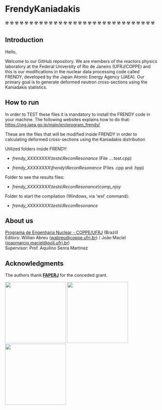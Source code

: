 # FrendyKaniadakis
:radioactive: :radioactive: :radioactive: :radioactive: :radioactive: :radioactive: :radioactive: :radioactive: :radioactive: :radioactive: :radioactive: :radioactive: :radioactive: :radioactive: :radioactive: :radioactive: :radioactive: :radioactive: :radioactive: :radioactive: :radioactive: :radioactive: :radioactive: :radioactive: :radioactive: :radioactive: :radioactive: :radioactive: :radioactive: :radioactive: :radioactive:  

## Introduction

Hello, 


Welcome to our GitHub repository. We are members of the reactors physics laboratory at the Federal University of Rio de Janeiro (UFRJ/COPPE) and this is our modifications in the nuclear data processing code called FRENDY, developed by the Japan Atomic Energy Agency (JAEA). Our primary goal is to generate deformed neutron cross-sections using the Kaniadakis statistics.

## How to run

In order to TEST these files it is mandatory to install the FRENDY code in your machine. The following websites explains how to do that:
https://rpg.jaea.go.jp/main/en/program_frendy/

These are the files that will be modified inside FRENDY
in order to calculating deformed cross-sections using the Kaniadakis distribution

Utilized folders inside FRENDY:

* _frendy_XXXXXXXX\tests\ReconResonance_ (File ....test.cpp)

* _frendy_XXXXXXXX\frendy\ReconResonance_ (Files .cpp and .hpp)

Folder to see the results files:

* _frendy_XXXXXXXX\tests\ReconResonance\comp_njoy_

Folder to start the compilation (Windows, via 'wsl' command):

* _frendy_XXXXXXXX\tests\ReconResonance_

## About us

[Programa de Engenharia Nuclear - COPPE/UFRJ](http://www.con.ufrj.br/) (Brazil)    
Editors: Willian Abreu (wabreu@coppe.ufrj.br) / João Maciel (joaomarcio.maciel@poli.ufrj.br)    
Supervisor: Prof. Aquilino Senra Martinez  

## Acknowledgments

The authors thank [**FAPERJ**](https://www.faperj.br/) for the conceded grant. 

<img src="http://www.con.ufrj.br/wp-content/uploads/2015/07/logo.gif" width="200"> <img src="https://upload.wikimedia.org/wikipedia/pt/1/1e/Logo_COPPE_-_UFRJ.jpg" width="200">  <img src="https://www.faperj.br/downloads/logomarcas/logo.jpg" width="200">  





